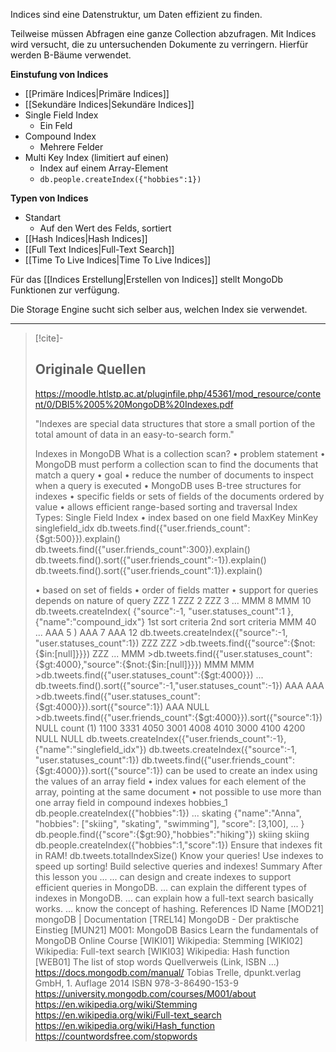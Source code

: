 Indices sind eine Datenstruktur, um Daten effizient zu finden.

Teilweise müssen Abfragen eine ganze Collection abzufragen. Mit Indices wird versucht, die zu untersuchenden Dokumente zu verringern. Hierfür werden B-Bäume verwendet.

**Einstufung von Indices**
- [[Primäre Indices|Primäre Indices]]
- [[Sekundäre Indices|Sekundäre Indices]]
- Single Field Index
	- Ein Feld
- Compound Index
	- Mehrere Felder
- Multi Key Index (limitiert auf einen)
	- Index auf einem Array-Element
	- ```db.people.createIndex({"hobbies":1})```
	

**Typen von Indices**
- Standart
	- Auf den Wert des Felds, sortiert
- [[Hash Indices|Hash Indices]]
- [[Full Text Indices|Full-Text Search]]
- [[Time To Live Indices|Time To Live Indices]]

Für das [[Indices Erstellung|Erstellen von Indices]] stellt MongoDb Funktionen zur verfügung.

Die Storage Engine sucht sich selber aus, welchen Index sie verwendet.

---

>[!cite]-
> ## Originale Quellen
> https://moodle.htlstp.ac.at/pluginfile.php/45361/mod_resource/content/0/DBI5%2005%20MongoDB%20Indexes.pdf
>
> "Indexes are special data structures that store a small portion of the
total amount of data in an easy-to-search form."
>
> Indexes in MongoDB
What is a collection
scan?
• problem statement
• MongoDB must perform a collection scan to find the documents that match a
query
• goal
• reduce the number of documents to inspect when a query is executed
• MongoDB uses B-tree structures for indexes
• specific fields or sets of fields of the documents ordered by value
• allows efficient range-based sorting and traversal 
Index Types: Single Field Index
• index based on one field
MaxKey MinKey
singlefield_idx
>db.tweets.find({"user.friends_count":{$gt:500}}).explain()
>db.tweets.find({"user.friends_count":300}).explain()
db.tweets.find().sort({"user.friends_count":-1}).explain()
db.tweets.find().sort({"user.friends_count":1}).explain()
>
> • based on set of fields
> • order of fields matter
> • support for queries depends on nature of
> query
> ZZZ 1
> ZZZ 2
> ZZZ 3
> ...
> MMM 8
> MMM 10
>db.tweets.createIndex(
{"source":-1,
"user.statuses_count":1
},
{"name":"compound_idx"}
1st sort criteria
2nd sort criteria
MMM 40
...
AAA 5
)
AAA 7
AAA 12
>db.tweets.createIndex({"source":-1, "user.statuses_count":1})
ZZZ ZZZ >db.tweets.find({"source":{$not:{$in:[null]}}})
ZZZ ...
MMM >db.tweets.find({"user.statuses_count":{$gt:4000},"source":{$not:{$in:[null]}}})
MMM MMM >db.tweets.find({"user.statuses_count":{$gt:4000}})
...
>db.tweets.find().sort({"source":-1,"user.statuses_count":-1})
AAA AAA >db.tweets.find({"user.statuses_count":{$gt:4000}}).sort({"source":1})
AAA NULL >db.tweets.find({"user.friends_count":{$gt:4000}}).sort({"source":1})
NULL count
(1)
1100
3331
4050
3001
4008
4010
3000
4100
4200
NULL
NULL
>db.tweets.createIndex({"user.friends_count":-1},{"name":"singlefield_idx"})
>db.tweets.createIndex({"source":-1, "user.statuses_count":1})
>db.tweets.find({"user.friends_count":{$gt:4000}}).sort({"source":1})
can be used to create an index using the values of an array field
• index values for each element of the array, pointing at the same
document
• not possible to use more than one array field in compound indexes
hobbies_1
>db.people.createIndex({"hobbies":1})
...
skating
{"name":"Anna",
"hobbies":
["skiing",
"skating",
"swimming"],
"score": [3,100],
...
}
>db.people.find({"score":{$gt:90},"hobbies":"hiking"})
skiing
skiing
>db.people.createIndex({"hobbies":1,"score":1})
>Ensure that indexes fit in
RAM!
>db.tweets.totalIndexSize()
Know your queries!
Use indexes to speed up
sorting!
Build selective queries and
indexes!
Summary
After this lesson you ...
... can design and create indexes to support efficient queries in
MongoDB.
... can explain the different types of indexes in MongoDB.
... can explain how a full-text search basically works.
... know the concept of hashing.
References
ID Name [MOD21] mongoDB | Documentation [TREL14] MongoDB - Der praktische Einstieg [MUN21] M001: MongoDB Basics
Learn the fundamentals of MongoDB
Online Course
[WIKI01] Wikipedia: Stemming [WIKI02] Wikipedia: Full-text search [WIKI03] Wikipedia: Hash function [WEB01] The list of stop words Quellverweis (Link, ISBN ...)
>  https://docs.mongodb.com/manual/
Tobias Trelle, dpunkt.verlag GmbH, 1. Auflage 2014
> ISBN 978-3-86490-153-9
> https://university.mongodb.com/courses/M001/about
> https://en.wikipedia.org/wiki/Stemming
> https://en.wikipedia.org/wiki/Full-text_search
> https://en.wikipedia.org/wiki/Hash_function
> https://countwordsfree.com/stopwords

